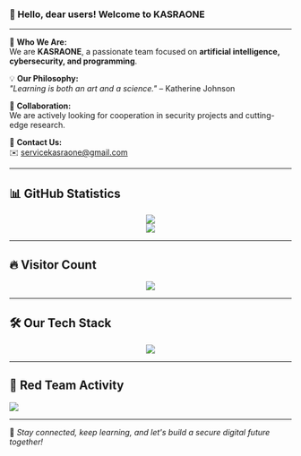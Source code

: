 ### 👋 Hello, dear users! Welcome to **KASRAONE**  

---  

🚀 **Who We Are:**  
We are **KASRAONE**, a passionate team focused on **artificial intelligence, cybersecurity, and programming**.  

💡 **Our Philosophy:**  
_"Learning is both an art and a science."_ – Katherine Johnson  

🤝 **Collaboration:**  
We are actively looking for cooperation in security projects and cutting-edge research.  

📩 **Contact Us:**  
✉️ servicekasraone@gmail.com  

---  

## 📊 GitHub Statistics  
<p align="center">
  <img src="https://github-readme-stats.vercel.app/api?username=kasraone&show_icons=true&theme=radical" />
  <br>
  <img src="https://github-readme-stats.vercel.app/api/top-langs/?username=kasraone&layout=compact&theme=radical" />
</p>  

---  

## 🔥 Visitor Count  
<p align="center">  
  <img src="https://profile-counter.glitch.me/kasraone/count.svg" />  
</p>  

---  

## 🛠️ Our Tech Stack  
<p align="center">  
  <img src="https://skillicons.dev/icons?i=c,cs,php,powershell,bash,cpp,django,git,go,java,kubernetes,laravel,mysql,postgres,postman,py,js,html,css,bsd,linux,tailwind,unity,webpack,wordpress,arduino,raspberrypi,redux,react,nextjs,nginx,sqlite,nodejs,gitlab,github,electron,docker,bootstrap,qt,regex,kotlin,visualstudio" />  
</p>  

---  

## 🔴 Red Team Activity  
[![](https://visitcount.itsvg.in/api?id=kasraone&label=Red%20Team&icon=1&pretty=false)](https://visitcount.itsvg.in)  

---  

🌟 *Stay connected, keep learning, and let's build a secure digital future together!*  
